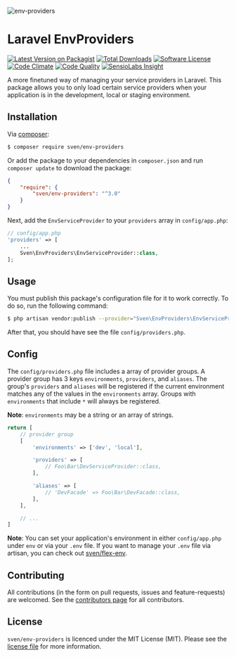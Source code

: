 ![env-providers](https://cloud.githubusercontent.com/assets/11269635/15094471/5abfd4ec-14a5-11e6-8969-63bc9bcfd6b6.jpg)

# Laravel EnvProviders

[![Latest Version on Packagist][ico-version]][link-packagist]
[![Total Downloads][ico-downloads]][link-downloads]
[![Software License][ico-license]](LICENSE.md)
[![Code Climate][ico-codeclimate]][link-codeclimate]
[![Code Quality][ico-quality]][link-quality]
[![SensioLabs Insight][ico-insight]][link-insight]

A more finetuned way of managing your service providers in Laravel. This package
allows you to only load certain service providers when your application is in
the development, local or staging environment.

## Installation
Via [composer](http://getcomposer.org):

```bash
$ composer require sven/env-providers
```

Or add the package to your dependencies in `composer.json` and run
`composer update` to download the package:

```json
{
    "require": {
        "sven/env-providers": "^3.0"
    }
}
```

Next, add the `EnvServiceProvider` to your `providers` array in `config/app.php`:

```php
// config/app.php
'providers' => [
    ...
    Sven\EnvProviders\EnvServiceProvider::class,
];
```

## Usage
You must publish this package's configuration file for it to work correctly. To
do so, run the following command:

```bash
$ php artisan vendor:publish --provider="Sven\EnvProviders\EnvServiceProvider"
```

After that, you should have see the file `config/providers.php`.

## Config

The `config/providers.php` file includes a array of provider groups. A provider group has 3 keys `environments`, `providers`, and `aliases`. The group's `providers` and `aliases` will be registered if the current environment matches any of the values in the `environments` array. Groups with `environments` that include `*` will always be registered. 

**Note**: `environments` may be a string or an array of strings.


```php
return [
    // provider group
    [
        'environments' => ['dev', 'local'],

        'providers' => [
            // Foo\Bar\DevServiceProvider::class,
        ],

        'aliases' => [
            // 'DevFacade' => Foo\Bar\DevFacade::class,
        ],
    ],

    // ...
]
```

**Note**: You can set your application's environment in either `config/app.php`
under `env` or via your `.env` file. If you want to manage your `.env` file via
artisan, you can check out [sven/flex-env](https://git.io/flex).

## Contributing
All contributions (in the form on pull requests, issues and feature-requests) are
welcomed. See the [contributors page](../../graphs/contributors) for all contributors.

## License
`sven/env-providers` is licenced under the MIT License (MIT). Please see the
[license file](LICENSE.md) for more information.

[ico-version]: https://img.shields.io/packagist/v/sven/env-providers.svg?style=flat-square
[ico-license]: https://img.shields.io/badge/license-MIT-green.svg?style=flat-square
[ico-downloads]: https://img.shields.io/packagist/dt/sven/env-providers.svg?style=flat-square
[ico-codeclimate]: https://img.shields.io/codeclimate/github/svenluijten/env-providers.svg?style=flat-square
[ico-quality]: https://img.shields.io/scrutinizer/g/svenluijten/env-providers.svg?style=flat-square
[ico-insight]: https://img.shields.io/sensiolabs/i/510c4368-2414-43ae-85e7-486590a4961a.svg?style=flat-square

[link-packagist]: https://packagist.org/packages/sven/env-providers
[link-downloads]: https://packagist.org/packages/sven/env-providers
[link-codeclimate]: https://codeclimate.com/github/svenluijten/env-providers
[link-quality]: https://scrutinizer-ci.com/g/svenluijten/env-providers/?branch=master
[link-insight]: https://insight.sensiolabs.com/projects/510c4368-2414-43ae-85e7-486590a4961a
